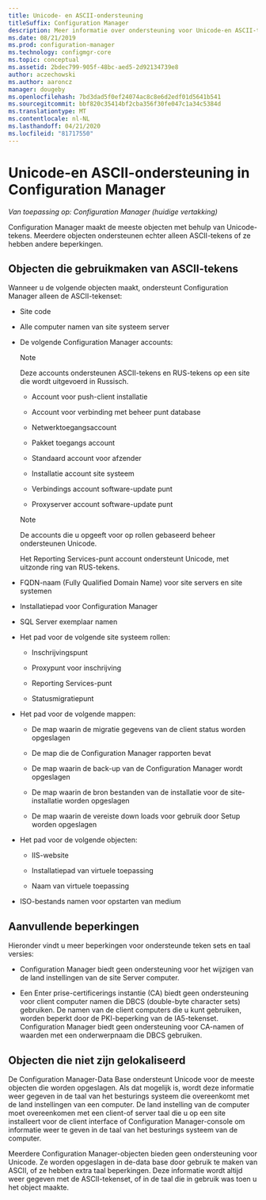 ```yaml
---
title: Unicode- en ASCII-ondersteuning
titleSuffix: Configuration Manager
description: Meer informatie over ondersteuning voor Unicode-en ASCII-tekens in Configuration Manager-objecten.
ms.date: 08/21/2019
ms.prod: configuration-manager
ms.technology: configmgr-core
ms.topic: conceptual
ms.assetid: 2bdec799-905f-48bc-aed5-2d92134739e8
author: aczechowski
ms.author: aaroncz
manager: dougeby
ms.openlocfilehash: 7bd3dad5f0ef24074ac8c8e6d2edf01d5641b541
ms.sourcegitcommit: bbf820c35414bf2cba356f30fe047c1a34c5384d
ms.translationtype: MT
ms.contentlocale: nl-NL
ms.lasthandoff: 04/21/2020
ms.locfileid: "81717550"
---
```

# <a name="unicode-and-ascii-support-in-configuration-manager"></a>Unicode-en ASCII-ondersteuning in Configuration Manager

*Van toepassing op: Configuration Manager (huidige vertakking)*

Configuration Manager maakt de meeste objecten met behulp van Unicode-tekens. Meerdere objecten ondersteunen echter alleen ASCII-tekens of ze hebben andere beperkingen.  

## <a name="objects-that-use-ascii-characters"></a><a name="BKMK_ASCIIchar"></a>Objecten die gebruikmaken van ASCII-tekens

Wanneer u de volgende objecten maakt, ondersteunt Configuration Manager alleen de ASCII-tekenset:  

- Site code  

- Alle computer namen van site systeem server  

- De volgende Configuration Manager accounts:  

    > [!NOTE]  
    > Deze accounts ondersteunen ASCII-tekens en RUS-tekens op een site die wordt uitgevoerd in Russisch.  

    - Account voor push-client installatie  

    - Account voor verbinding met beheer punt database  

    - Netwerktoegangsaccount  

    - Pakket toegangs account  

    - Standaard account voor afzender  

    - Installatie account site systeem  

    - Verbindings account software-update punt  

    - Proxyserver account software-update punt  

    > [!NOTE]  
    > De accounts die u opgeeft voor op rollen gebaseerd beheer ondersteunen Unicode.  
    >
    > Het Reporting Services-punt account ondersteunt Unicode, met uitzonde ring van RUS-tekens.  

- FQDN-naam (Fully Qualified Domain Name) voor site servers en site systemen  

- Installatiepad voor Configuration Manager  

- SQL Server exemplaar namen  

- Het pad voor de volgende site systeem rollen:  

    - Inschrijvingspunt  

    - Proxypunt voor inschrijving  

    - Reporting Services-punt  

    - Statusmigratiepunt  

- Het pad voor de volgende mappen:  

    - De map waarin de migratie gegevens van de client status worden opgeslagen  

    - De map die de Configuration Manager rapporten bevat  

    - De map waarin de back-up van de Configuration Manager wordt opgeslagen  

    - De map waarin de bron bestanden van de installatie voor de site-installatie worden opgeslagen  

    - De map waarin de vereiste down loads voor gebruik door Setup worden opgeslagen  

- Het pad voor de volgende objecten:  

    - IIS-website  

    - Installatiepad van virtuele toepassing  

    - Naam van virtuele toepassing  

- ISO-bestands namen voor opstarten van medium  


## <a name="additional-limitations"></a><a name="BKMK_OtherCharLimitations"></a>Aanvullende beperkingen

Hieronder vindt u meer beperkingen voor ondersteunde teken sets en taal versies:  

- Configuration Manager biedt geen ondersteuning voor het wijzigen van de land instellingen van de site Server computer.  

- Een Enter prise-certificerings instantie (CA) biedt geen ondersteuning voor client computer namen die DBCS (double-byte character sets) gebruiken. De namen van de client computers die u kunt gebruiken, worden beperkt door de PKI-beperking van de IA5-tekenset. Configuration Manager biedt geen ondersteuning voor CA-namen of waarden met een onderwerpnaam die DBCS gebruiken.  


## <a name="objects-that-arent-localized"></a><a name="BKMK_LangNonLocalize"></a>Objecten die niet zijn gelokaliseerd

De Configuration Manager-Data Base ondersteunt Unicode voor de meeste objecten die worden opgeslagen. Als dat mogelijk is, wordt deze informatie weer gegeven in de taal van het besturings systeem die overeenkomt met de land instellingen van een computer. De land instelling van de computer moet overeenkomen met een client-of server taal die u op een site installeert voor de client interface of Configuration Manager-console om informatie weer te geven in de taal van het besturings systeem van de computer.  

Meerdere Configuration Manager-objecten bieden geen ondersteuning voor Unicode. Ze worden opgeslagen in de-data base door gebruik te maken van ASCII, of ze hebben extra taal beperkingen. Deze informatie wordt altijd weer gegeven met de ASCII-tekenset, of in de taal die in gebruik was toen u het object maakte.  
